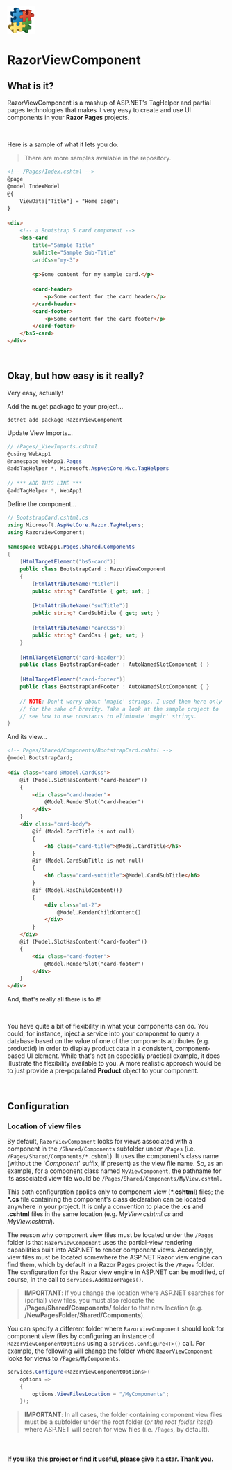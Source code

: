 ﻿<img src="Logo.png" alt="project icon" />

# RazorViewComponent

## What is it?

RazorViewComponent is a mashup of ASP.NET's TagHelper and partial pages technologies that makes it very easy to create and use UI components in your __Razor Pages__ projects.

<br>

Here is a sample of what it lets you do.

> There are more samples available in the repository.

```HTML
<!-- /Pages/Index.cshtml -->
@page
@model IndexModel
@{
	ViewData["Title"] = "Home page";
}

<div>
	<!-- a Bootstrap 5 card component -->
	<bs5-card 
		title="Sample Title" 
		subTitle="Sample Sub-Title"
		cardCss="my-3">

		<p>Some content for my sample card.</p>

		<card-header>
			<p>Some content for the card header</p>
		</card-header>
		<card-footer>
			<p>Some content for the card footer</p>
		</card-footer>
	</bs5-card>
</div>
```

<br>

## Okay, but how easy is it really?

Very easy, actually!

Add the nuget package to your project...
```
dotnet add package RazorViewComponent
```

Update View Imports...

```C#
// /Pages/_ViewImports.cshtml
@using WebApp1
@namespace WebApp1.Pages
@addTagHelper *, Microsoft.AspNetCore.Mvc.TagHelpers

// *** ADD THIS LINE ***
@addTagHelper *, WebApp1
```

Define the component...

```C#
// BootstrapCard.cshtml.cs
using Microsoft.AspNetCore.Razor.TagHelpers;
using RazorViewComponent;

namespace WebApp1.Pages.Shared.Components
{
	[HtmlTargetElement("bs5-card")]
	public class BootstrapCard : RazorViewComponent
	{
		[HtmlAttributeName("title")]
		public string? CardTitle { get; set; }

		[HtmlAttributeName("subTitle")]
		public string? CardSubTitle { get; set; }

		[HtmlAttributeName("cardCss")]
		public string? CardCss { get; set; }
	}

	[HtmlTargetElement("card-header")]
	public class BootstrapCardHeader : AutoNamedSlotComponent { }

	[HtmlTargetElement("card-footer")]
	public class BootstrapCardFooter : AutoNamedSlotComponent { }

	// NOTE: Don't worry about 'magic' strings. I used them here only 
	// for the sake of brevity. Take a look at the sample project to 
	// see how to use constants to eliminate 'magic' strings.
}
```

And its view...

```HTML
<!-- Pages/Shared/Components/BootstrapCard.cshtml -->
@model BootstrapCard;

<div class="card @Model.CardCss">
	@if (Model.SlotHasContent("card-header"))
	{
		<div class="card-header">
			@Model.RenderSlot("card-header")
		</div>
	}
	<div class="card-body">
		@if (Model.CardTitle is not null)
		{
			<h5 class="card-title">@Model.CardTitle</h5>
		}
		@if (Model.CardSubTitle is not null)
		{
			<h6 class="card-subtitle">@Model.CardSubTitle</h6>
		}
		@if (Model.HasChildContent())
		{
			<div class="mt-2">
				@Model.RenderChildContent()
			</div>
		}
	</div>
	@if (Model.SlotHasContent("card-footer"))
	{
		<div class="card-footer">
			@Model.RenderSlot("card-footer")
		</div>
	}
</div>
```
And, that's really all there is to it!

<br>

You have quite a bit of flexibility in what your components can do. You could, for instance, inject a service into your component to query a database based on the value of one of the components attributes (e.g. productId) in order to display product data in a consistent, component-based UI element. While that's not an especially practical example, it does illustrate the flexibility available to you. A more realistic approach would be to just provide a pre-populated __Product__ object to your component.

<br>

## Configuration

### Location of view files

By default, `RazorViewComponent` looks for views associated with a component in the `/Shared/Components` subfolder under `/Pages` (i.e. `/Pages/Shared/Components/*.cshtml`). It uses the component's class name (without the '*Component*' suffix, if present) as the view file name. So, as an example, for a component class named `MyViewComponent`, the pathname for its associated view file would be `/Pages/Shared/Components/MyView.cshtml`. 

This path configuration applies only to component view (__*.cshtml__) files; the __*.cs__ file containing the component's class declaration can be located anywhere in your project. It is only a convention to place the __.cs__ and __.cshtml__ files in the same location (e.g. *MyView.cshtml.cs* and *MyView.cshtml*).

The reason why component view files must be located under the `/Pages` folder is that `RazorViewComponent` uses the partial-view rendering capabilities built into ASP.NET to render component views. 
Accordingly, view files must be located somewhere the ASP.NET Razor view engine can find them, which by default in a Razor Pages project is the `/Pages` folder. The configuration for the Razor view engine in ASP.NET can be modified, of course, in the call to `services.AddRazorPages()`.

> __IMPORTANT__: If you change the location where ASP.NET searches for (partial) view files, you must also relocate the __/Pages/Shared/Components/__ folder to that new location (e.g. __/NewPagesFolder/Shared/Components__).

You can specify a different folder where `RazorViewComponent` should look for component view files by configuring an instance of `RazorViewComponentOptions` using a `services.Configure<T>()` call. 
For example, the following will change the folder where `RazorViewComponent` looks for views to `/Pages/MyComponents`.

```C#
services.Configure<RazorViewComponentOptions>(
	options =>
	{
		options.ViewFilesLocation = "/MyComponents";
	});
```

> __IMPORTANT__: In all cases, the folder containing component view files must be a subfolder under the root folder (*or the root folder itself*) where ASP.NET will search for view files (i.e. `/Pages`, by default).

<br>

#### If you like this project or find it useful, please give it a star. Thank you.
